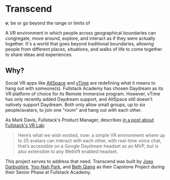 # Transcend

***v.*** be or go beyond the range or limits of

A VR environment in which people across geographical boundaries can congregate, move around, explore, and interact as if they were actually together. It's a world that goes beyond traditional boundaries, allowing people from different places, situations, and walks of life to come together to share ideas and experiences.

## Why?

Social VR apps like [AltSpace](https://altvr.com/) and [vTime](https://vtime.net/) are redefining what it means to hang out with someone(s). Fullstack Academy has chosen Daydream as its VR platform of choice for its Remote Immersive program. However, vTime has only recently added Daydream support, and AltSpace still doesn't natively support Daydream. Both only allow small groups, up to six people/avatars, to join one "room" and hang out with each other.

As Mark Davis, Fullstack's Product Manager, describes [in a post about Fullstack's VR Lab](https://www.fullstackacademy.com/blog/vr-lab-jan-2017):

> Here’s what we wish existed, now: a simple VR environment where up to 25 avatars can interact with each other, with real-time voice chat, that’s accessible on a Google Daydream headset as an MVP, but is also extensible to any WebVR enabled headset.

This project serves to address that need. Transcend was built by [Joey Darbyshire](https://github.com/Jmikeydarby), [Yoo-Nah Park](https://github.com/parky22), and [Beth Qiang](https://github.com/bethqiang) as their Capstone Project during their Senior Phase at Fullstack Academy.
